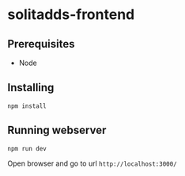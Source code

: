 # solitadds-frontend

## Prerequisites

* Node

## Installing

```
npm install
```

## Running webserver

```
npm run dev
```

Open browser and go to url `http://localhost:3000/`
